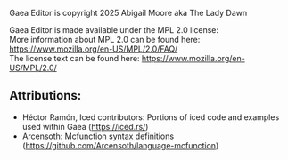 Gaea Editor is copyright 2025 Abigail Moore aka The Lady Dawn

Gaea Editor is made available under the MPL 2.0 license:
\
More information about MPL 2.0 can be found here: https://www.mozilla.org/en-US/MPL/2.0/FAQ/
\
The license text can be found here: https://www.mozilla.org/en-US/MPL/2.0/

## Attributions:

- Héctor Ramón, Iced contributors: Portions of iced code and examples used within Gaea (https://iced.rs/)
- Arcensoth: Mcfunction syntax definitions (https://github.com/Arcensoth/language-mcfunction)